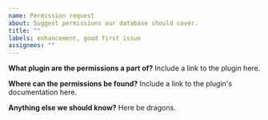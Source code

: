 ```yaml
---
name: Permission request
about: Suggest permissions our database should cover.
title: ""
labels: enhancement, good first issue
assignees: ""
---
```


**What plugin are the permissions a part of?**
Include a link to the plugin here.

**Where can the permissions be found?**
Include a link to the plugin's documentation here.

**Anything else we should know?**
Here be dragons.
